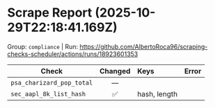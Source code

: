 # Scrape Report (2025-10-29T22:18:41.169Z)

Group: `compliance`  |  Run: https://github.com/AlbertoRoca96/scraping-checks-scheduler/actions/runs/18923601353

| Check | Changed | Keys | Error |
|---|:---:|:--|:--|
| `psa_charizard_pop_total` | — |  |  |
| `sec_aapl_8k_list_hash` | ✅ | hash, length |  |
